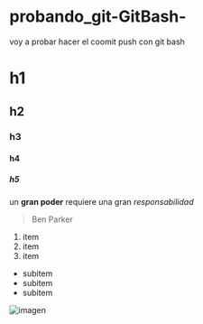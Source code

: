 # probando_git-GitBash-
voy a probar hacer el coomit push con git bash


# h1
## h2
### h3
#### h4
##### h5

un **gran poder** requiere una gran *responsabilidad*
> Ben Parker

1. item 
2. item 
3. item 
  * subitem
  * subitem
  * subitem
 
 ![imagen](https://www.latercera.com/resizer/uSG-ONViIVrnvD7ErJSekmxHLeQ=/900x600/filters:focal(474x197:484x187)/cloudfront-us-east-1.images.arcpublishing.com/copesa/CXGIHHGR4VFOBOBL2BG55VDHSI.jpg)
